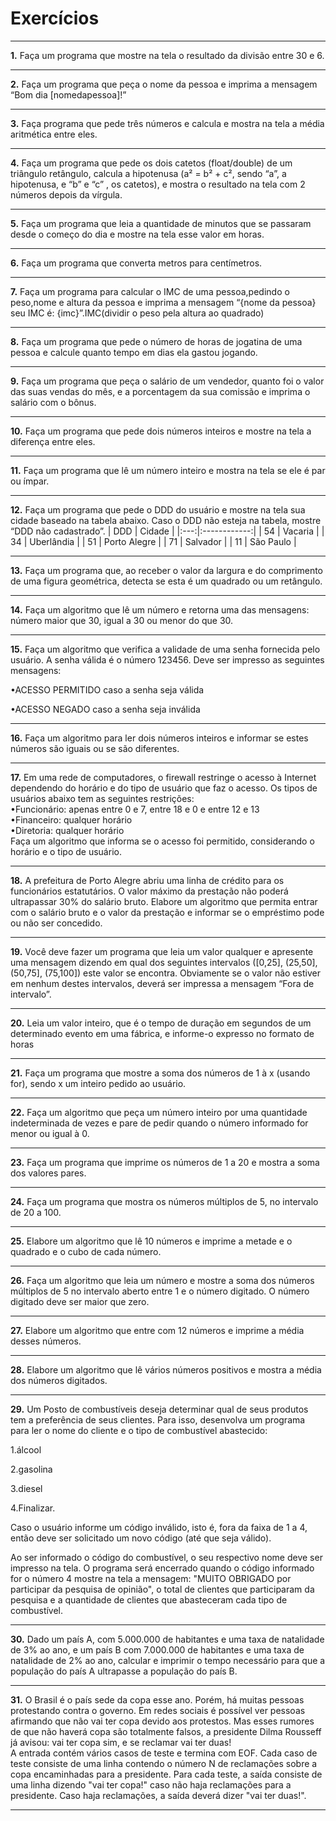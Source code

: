 # Exercícios
***
**1.** Faça um programa que mostre na tela o resultado da divisão entre 30 e 6.
***
**2.** Faça um programa que peça o nome da pessoa e imprima a mensagem “Bom dia [nomedapessoa]!”
***
**3.** Faça programa que pede três números e calcula e mostra na tela a média aritmética entre eles.
***
**4.** Faça um programa que pede os dois catetos (float/double) de um triângulo retângulo, calcula a hipotenusa (a² = b² + c², sendo “a”, a hipotenusa, e “b” e “c” , os catetos), e mostra o resultado na tela com 2 números depois da vírgula.
***
**5.** Faça um programa que leia a quantidade de minutos que se passaram desde o começo do dia e mostre na tela esse valor em horas.
***
**6.** Faça um programa que converta metros para centímetros.
***
**7.** Faça um programa para calcular o IMC de uma pessoa,pedindo o peso,nome e altura da pessoa e imprima a mensagem “{nome da pessoa} seu IMC é: {imc}”.IMC(dividir o peso pela altura ao quadrado)
***
**8.** Faça um programa que pede o número de horas de jogatina de uma pessoa e calcule quanto tempo em dias ela gastou jogando.
***
**9.** Faça um programa que peça o salário de um vendedor, quanto foi o valor das suas vendas do mês, e a porcentagem da sua comissão e imprima o salário com o bônus.
***
**10.** Faça um programa que pede dois números inteiros e mostre na tela a diferença entre eles.
***
**11.** Faça um programa que lê um número inteiro e mostra na tela se ele é par ou ímpar.
***
**12.** Faça um programa que pede o DDD do usuário e mostre na tela sua cidade baseado na tabela abaixo. Caso o DDD não esteja na tabela, mostre “DDD não cadastrado”.
| DDD |    Cidade    |
|:---:|:------------:|
|  54 |    Vacaria   |
|  34 |  Uberlândia  |
|  51 | Porto Alegre |
|  71 |   Salvador   |
|  11 |   São Paulo  |
***
**13.** Faça  um  programa  que,  ao receber  o valor  da largura  e  do  comprimento  de  uma figura geométrica, detecta se esta é um quadrado ou um retângulo.
***
**14.** Faça um algoritmo que lê um número e retorna uma das mensagens: número maior que 30, igual a 30 ou menor do que 30.
***

**15.** Faça  um  algoritmo  que  verifica  a  validade  de  uma  senha  fornecida  pelo  usuário.  A senha válida é o número 123456. Deve ser impresso as seguintes mensagens:

•ACESSO PERMITIDO caso a senha seja válida

•ACESSO NEGADO caso a senha seja inválida

***
**16.** Faça um algoritmo para ler dois números inteiros e informar se estes números são iguais ou se são diferentes.
***
**17.** Em uma rede de computadores, o firewall restringe o acesso à Internet dependendo do horário e do tipo de usuário que faz o acesso. Os tipos de usuários abaixo tem as seguintes restrições:  
•Funcionário: apenas entre 0 e 7, entre 18 e 0 e entre 12 e 13  
•Financeiro: qualquer horário  
•Diretoria: qualquer horário  
Faça um algoritmo que informa se o acesso foi permitido, considerando o horário e o tipo de usuário.
***
**18.** A prefeitura de Porto Alegre abriu uma linha de crédito para os funcionários estatutários. O valor máximo da prestação não poderá ultrapassar 30% do salário bruto. Elabore um algoritmo que permita entrar com o salário bruto e o valor da prestação e informar se o empréstimo pode ou não ser concedido.
***
**19.** Você deve fazer um programa que leia um valor qualquer e apresente uma mensagem dizendo em qual dos seguintes intervalos ([0,25], (25,50], (50,75], (75,100]) este valor se encontra. Obviamente se o valor não estiver em nenhum destes intervalos, deverá ser impressa a mensagem “Fora de intervalo”.
***
**20.** Leia um valor inteiro, que é o tempo de duração em segundos de um determinado evento em uma fábrica, e informe-o expresso no formato de horas
***
**21.** Faça um programa que mostre a soma dos números de 1 à x (usando for), sendo x um inteiro pedido ao usuário.
***

**22.** Faça um algoritmo que peça um número inteiro por uma quantidade indeterminada de vezes e pare de pedir quando o número informado for menor ou igual à 0.
***

**23.** Faça um programa que imprime os números de 1 a 20 e mostra a soma dos valores pares.
***

**24.** Faça um programa que mostra os números múltiplos de 5, no intervalo de 20 a 100.
***

**25.** Elabore um algoritmo que lê 10 números e imprime a metade e o quadrado e o cubo de cada número.
***

**26.** Faça um algoritmo que leia um número e mostre a soma dos números múltiplos de 5 no intervalo aberto entre 1 e o número digitado. O número digitado deve ser maior que zero.
***

**27.** Elabore um algoritmo que entre com 12 números e imprime a média desses números.
***

**28.** Elabore um algoritmo que lê vários números positivos e mostra a média dos números digitados.
***

**29.** Um Posto de combustíveis deseja determinar qual de seus produtos tem a preferência de seus clientes. Para isso, desenvolva um programa para ler o nome do cliente e o tipo de combustível abastecido: 

1.álcool 

2.gasolina  

3.diesel  

4.Finalizar.  

Caso o usuário informe um código inválido, isto é, fora da faixa de 1 a 4, então deve ser solicitado um novo código (até que seja válido).  

Ao ser informado o código do combustível, o seu respectivo nome deve ser impresso na tela.  O programa será encerrado quando o código informado for o número 4 mostre na tela a mensagem: "MUITO OBRIGADO por participar da pesquisa de opinião", o total de clientes que participaram da pesquisa e a quantidade de clientes que abasteceram cada tipo de combustível.
***

**30.** Dado um país A, com 5.000.000 de habitantes e uma taxa de natalidade de 3% ao ano, e um país B com 7.000.000 de habitantes e uma taxa de natalidade de 2% ao ano, calcular e imprimir o tempo necessário para que a população do país A ultrapasse a população do país B.
***


**31.** O Brasil é o país sede da copa esse ano. Porém, há muitas pessoas protestando contra o governo. Em redes sociais é possível ver pessoas afirmando que não vai ter copa devido aos protestos. Mas esses rumores de que não haverá copa são totalmente falsos, a presidente Dilma Rousseff já avisou: vai ter copa sim, e se reclamar vai ter duas!      
A entrada contém vários casos de teste e termina com EOF. Cada caso de teste consiste de uma linha contendo o número N de reclamações sobre a copa encaminhadas para a presidente. Para cada teste, a saída consiste de uma linha dizendo "vai ter copa!" caso não haja reclamações para a presidente. Caso haja reclamações, a saída deverá dizer "vai ter duas!".

***


